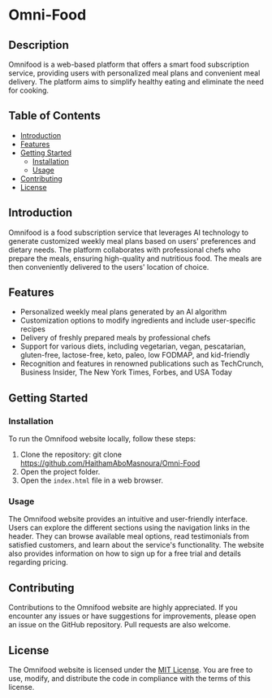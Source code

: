 # Omni-Food

## Description

Omnifood is a web-based platform that offers a smart food subscription service, providing users with personalized meal plans and convenient meal delivery. The platform aims to simplify healthy eating and eliminate the need for cooking.

## Table of Contents

- [Introduction](#introduction)
- [Features](#features)
- [Getting Started](#getting-started)
  - [Installation](#installation)
  - [Usage](#usage)
- [Contributing](#contributing)
- [License](#license)

## Introduction

Omnifood is a food subscription service that leverages AI technology to generate customized weekly meal plans based on users' preferences and dietary needs. The platform collaborates with professional chefs who prepare the meals, ensuring high-quality and nutritious food. The meals are then conveniently delivered to the users' location of choice.

## Features

- Personalized weekly meal plans generated by an AI algorithm
- Customization options to modify ingredients and include user-specific recipes
- Delivery of freshly prepared meals by professional chefs
- Support for various diets, including vegetarian, vegan, pescatarian, gluten-free, lactose-free, keto, paleo, low FODMAP, and kid-friendly
- Recognition and features in renowned publications such as TechCrunch, Business Insider, The New York Times, Forbes, and USA Today

## Getting Started

### Installation

To run the Omnifood website locally, follow these steps:

1. Clone the repository:
git clone https://github.com/HaithamAboMasnoura/Omni-Food
2. Open the project folder.
3. Open the `index.html` file in a web browser.

### Usage

The Omnifood website provides an intuitive and user-friendly interface. Users can explore the different sections using the navigation links in the header. They can browse available meal options, read testimonials from satisfied customers, and learn about the service's functionality. The website also provides information on how to sign up for a free trial and details regarding pricing.

## Contributing

Contributions to the Omnifood website are highly appreciated. If you encounter any issues or have suggestions for improvements, please open an issue on the GitHub repository. Pull requests are also welcome.

## License

The Omnifood website is licensed under the [MIT License](LICENSE.md). You are free to use, modify, and distribute the code in compliance with the terms of this license.

